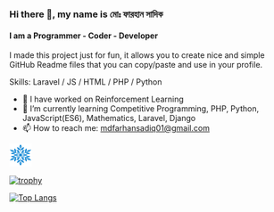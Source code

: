 ### Hi there 👋, my name is মোঃ ফারহান সাদিক 
#### I am a Programmer - Coder - Developer
I made this project just for fun, it allows you to create nice and simple GitHub Readme files that you can copy/paste and use in your profile.

Skills: Laravel / JS / HTML / PHP / Python

- 🔭 I have worked on Reinforcement Learning 
- 🌱 I’m currently learning Competitive Programming, PHP, Python, JavaScript(ES6), Mathematics, Laravel, Django
- 📫 How to reach me: mdfarhansadiq01@gmail.com 



<a href='https://archiveprogram.github.com/'><img src='https://raw.githubusercontent.com/acervenky/animated-github-badges/master/assets/acbadge.gif' width='40' height='40'></a> 

[![trophy](https://github-profile-trophy.vercel.app/?username=mdfarhansadiq)](https://github.com/ryo-ma/github-profile-trophy)

[![Top Langs](https://github-readme-stats.vercel.app/api/top-langs/?username=mdfarhansadiq)](https://github.com/anuraghazra/github-readme-stats)

  
